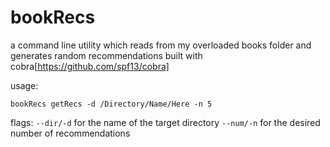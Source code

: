 # bookRecs
a command line utility which reads from my overloaded books folder and generates random recommendations
built with cobra[https://github.com/spf13/cobra]

usage:

`bookRecs getRecs -d /Directory/Name/Here -n 5`

flags: `--dir/-d` for the name of the target directory
`--num/-n` for the desired number of recommendations
